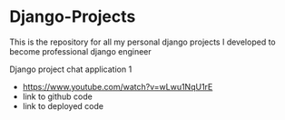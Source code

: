 # Django-Projects
This is the repository for all my personal django projects I developed to become professional django engineer


Django project chat application 1
- https://www.youtube.com/watch?v=wLwu1NqU1rE
- link to github code
- link to deployed code
